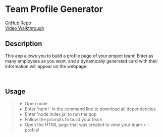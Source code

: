 # Team Profile Generator

[GitHub Repo]()  
[Video Walkthrough]()  


## Description
This app allows you to build a profile page of your project team! Enter as many employees as you want, and a dynamically generated card with their information will appear on the webpage.

<br>

## Usage
> - Open node  
> - Enter 'npm i' in the command line to download all dependencies  
> - Enter 'node index.js' to run the app  
> - Follow the prompts to build your team  
> - Open the HTML page that was created to view your team  > - profile!






